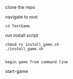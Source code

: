 clone the repo


navigate to root

```
cd TextGame
```

run install script

```
chmod +x install_game.sh
./install_game.sh
```

```

begin game from command line
```
start-game
```